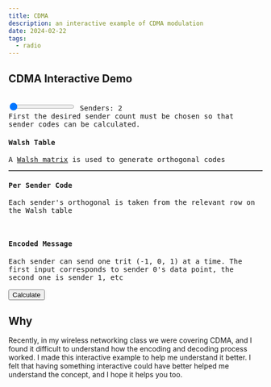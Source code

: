 ```yaml
---
title: CDMA
description: an interactive example of CDMA modulation
date: 2024-02-22
tags:
  - radio
---
```


## CDMA Interactive Demo

<style>
  td {
    width: 1.5rem;
  }
</style>
<div style="font-family: monospace">
  <br>
  <input type="range" id="walsh_depth" name="walsh" min="1" max="4" value="1" />
  <label for="walsh">Senders: <span id="senders_count">2</span></label>
  <br>
  First the desired sender count must be chosen so that sender codes can be calculated.

  <h4>Walsh Table</h4>
  A <a href="https://en.wikipedia.org/wiki/Walsh_matrix">Walsh matrix</a> is used to generate orthogonal codes 
  <table id="walsh" border="1">
    <tbody align="right"></tbody>
  </table>
  <h4>Per Sender Code</h4>
  Each sender's orthogonal is taken from the relevant row on the Walsh table
  <pre id="senders_list">
  </pre>
  <h4>Encoded Message</h4>
  Each sender can send one trit (-1, 0, 1) at a time. 
  The first input corresponds to sender 0's data point, the second one is sender 1, etc
  <div id="inputs"></div>

  <br>
  <input id="calculate" type="button" value="Calculate" />
  <div id="calculation" style="display: none">
    <h4>Per Sender Transmission</h4>
    The sender's data (input i) multiplied by the senders code
    <pre id="transmission"></pre>
    <h4>Received Transmission</h4>
    This is the sum of the transmissions, as the waves from each sender constructively and destructively collide
    <pre id="received"></pre>
    <h4>Decoded Transmission</h4>
    By multiplying the received transmission by the sender's code, the original data can be recovered
    <pre id="decoded"></pre>
  </div>
</div>

<script>
const arrayLength = (n) => new Array(n).fill(undefined);

/*
  Making a Walsh table
  W1 = [1]
  W2i = [ Wi Wi ]
        [ Wi WiC]
*/
const walsh_round = (matrix) => {
  const len = matrix.length
  let out = arrayLength(len*2).map(v=>arrayLength(len*2))
  
  matrix.forEach((line, row) => {
    line.forEach((v, col) => {
      out[row][col] = v;
      out[row][col + len] = v;
      out[row + len][col] = v;
      out[row + len][col + len] = v * -1;
    })
  })
  return out;
}

const walsh = (n) => arrayLength(n).reduce((inc)=>walsh_round(inc), [[1]])

let state = {
  depth: 1,
  senders: 2,
  codes: [],
}

const tritSameLength = (v) => String(v).padStart(2, " ")
const swapTableBody = (table, array2D) => table.querySelector('tbody').innerHTML = array2D.map(row => `<tr>${row.map(cell => `<td>${tritSameLength(cell)}</td>`).join('')}</tr>`).join('');

const updateWalsh = (v) => {
  state.depth = v; 
  state.senders = Math.pow(2, state.depth)

  // Generate the walsh matrix
  state.codes = walsh(state.depth);

  // Display the walsh matrix
  swapTableBody(document.getElementById("walsh"), state.codes)
  document.getElementById("senders_count").innerHTML = state.senders;
  document.getElementById("senders_list").innerHTML = state.codes.map((v, i)=>`Sender ${String(i).padStart(state.senders > 9? 2: 1, " ")}: [${v.map(tritSameLength).join(" ")} ]`).join("\n")
  document.getElementById("inputs").innerHTML = state.codes.map(()=>`<input type="number" min="-1" max="1" value="0">`).join(" ")
}

const walshDepth = document.getElementById("walsh_depth").addEventListener("change", (elm)=>{
  updateWalsh(Number(elm.target.value))
})

updateWalsh(1)

document.getElementById("calculate").addEventListener("click", ()=>{
  // Get the sender's data from the inputs
  const code = [...document.getElementById("inputs").children].map(v=>Number(v.value))

  // Multiply the sender's data by their code to get their transmission
  const transmit = state.codes.map((chip, sender_index)=>chip.map(v=>v * code[sender_index]))

  

  // Simulate the transmission by summing the transmissions from each sender
  const recv = arrayLength(state.senders)
    .map(
      (_, i) => transmit.reduce((acc, sender)=>acc+sender[i], 0)
    )

  // Recover the data by multiplying the received transmission by the sender's code
  const recovered_data = arrayLength(state.senders)
    .map((_, senderIndex)=> {
      const senderCode = state.codes[senderIndex];
      const multi = senderCode.map((v, j)=>v*recv[j]);
      // Sum each sender's matrix into a single value
      const val = multi.reduce((a, v)=>a+v, 0);

      return `Sender ${senderIndex}: [${recv.map(tritSameLength).join(" ")} ] * [${senderCode.map(tritSameLength).join(" ")} ] = [${multi.map(tritSameLength).join(" ")} ]\n\t- Sum: ${val}, Value: ${val/state.senders}\n`
  })

  // Display the results
  document.getElementById("received").innerHTML = `[ ${recv.join(" ")} ]`
  document.getElementById("transmission").innerHTML = transmit.map((v, i)=>`Sender ${String(i).padStart(state.senders > 9? 2: 1, " ")}: ${tritSameLength(code[i])} * [${state.codes[i].map(tritSameLength).join(" ")} ] = [${v.map(tritSameLength).join(" ")} ]`).join("\n")
  document.getElementById("decoded").innerHTML = recovered_data.join("\n");
  document.getElementById("calculation").style.display = "block";
})

</script>

## Why

Recently, in my wireless networking class we were covering CDMA, and I found it difficult to understand how the encoding and decoding process worked.
I made this interactive example to help me understand it better.
I felt that having something interactive could have better helped me understand the concept, and I hope it helps you too.

